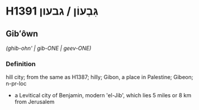 # H1391 גִּבְעוֹן / גבעון

## Gibʻôwn

_(ghib-ohn' | ɡib-ONE | ɡeev-ONE)_

### Definition

hill city; from the same as H1387; hilly; Gibon, a place in Palestine; Gibeon; n-pr-loc

- a Levitical city of Benjamin, modern 'el-Jib', which lies 5 miles or 8 km from Jerusalem
